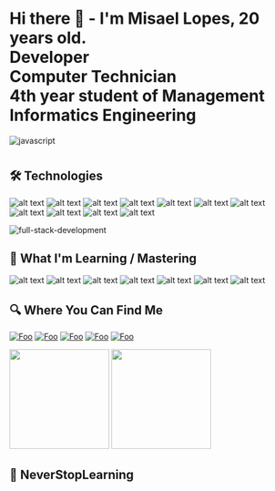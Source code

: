 # Hi there 👋 - I'm Misael Lopes, 20 years old.<br />Developer<br />Computer Technician<br />4th year student of Management Informatics Engineering

![javascript](https://user-images.githubusercontent.com/66078558/144392810-8532960d-cc45-4c22-9ec2-a1b4112b15fd.gif)
#
## 🛠 Technologies



![alt text](https://img.shields.io/badge/JavaScript-F7DF1E?style=for-the-badge&logo=javascript&logoColor=black)
![alt text](https://img.shields.io/badge/TypeScript-000?style=for-the-badge&logo=typescript&logoColor=white) 
![alt text](https://img.shields.io/badge/Node.Js-004E00?style=for-the-badge&logo=node.js&logoColor=white)
![alt text](https://img.shields.io/badge/PostgreSQL-121214?style=for-the-badge&logo=postgresql&logoColor=white)
![alt text](https://img.shields.io/badge/TypeORM-f00?style=for-the-badge&logo=typeorm&logoColor=black)
![alt text](https://img.shields.io/badge/HTML5-E34F26?style=for-the-badge&logo=html5&logoColor=white) 
![alt text](https://img.shields.io/badge/CSS3-1572B6?style=for-the-badge&logo=css3&logoColor=white) 
![alt text](https://img.shields.io/badge/GitHub-000000?style=for-the-badge&logo=github&logoColor=white)
![alt text](https://img.shields.io/badge/SQL-00758F?style=for-the-badge&logo=mysql&logoColor=white)
![alt text](https://img.shields.io/badge/Java-0f0f0f?style=for-the-badge&logo=java&logoColor=white)
![alt text](https://img.shields.io/badge/C++-0000FF?style=for-the-badge&logo=cplusplus&logoColor=white)

![full-stack-development](https://user-images.githubusercontent.com/66078558/144394516-90321964-32ac-489b-8652-957ae7f5ce04.gif)



## 📖 What I'm Learning / Mastering

![alt text](https://img.shields.io/badge/Node.JS-000000?style=for-the-badge&logo=node.js&logoColor=white)
![alt text](https://img.shields.io/badge/express-000000?style=for-the-badge&logo=express&logoColor=white)
![alt text](https://img.shields.io/badge/TypeScript-000000?style=for-the-badge&logo=typescript&logoColor=white)
![alt text](https://img.shields.io/badge/PostgreSQL-000000?style=for-the-badge&logo=postgresql&logoColor=white)
![alt text](https://img.shields.io/badge/TypeORM-000000?style=for-the-badge&logo=orm&logoColor=white)
![alt text](https://img.shields.io/badge/React.JS-000000?style=for-the-badge&logo=react&logoColor=white)
![alt text](https://img.shields.io/badge/ReactNative-000000?style=for-the-badge&logo=react&logoColor=white)

## 🔍 Where You Can Find Me

[![Foo](https://img.shields.io/badge/LinkedIn-0077B5?style=for-the-badge&logo=linkedin&logoColor=white)](https://www.linkedin.com/in/misaellopes01/) [![Foo](https://img.shields.io/badge/Facebook-000000?style=for-the-badge&logo=facebook&logoColor=0077B5)](https://www.facebook.com/misael.lopes.0) [![Foo](https://img.shields.io/badge/Instagram-FF1493?style=for-the-badge&logo=instagram&logoColor=white)](https://www.instagram.com/misaellopes01/) [![Foo](https://img.shields.io/badge/FrontendMentor-3B83BD?style=for-the-badge&logo=frontendmentor&logoColor=white)](https://www.frontendmentor.io/profile/misaellopes01)
[![Foo](https://img.shields.io/badge/WhatsApp-25D366?style=for-the-badge&logo=whatsapp&logoColor=white)](https://whats.link/misaellopes01)


<img  height='175'  src='https://github-readme-stats.vercel.app/api/top-langs/?username=misaellopes01&layout=compact&theme=react'> <img  height='175'  src='https://github-readme-stats.vercel.app/api?username=misaellopes01&show_icons=true&theme=react'>
 
## 🚀 NeverStopLearning
